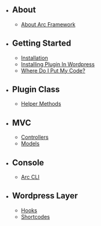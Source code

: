 - ## About
    - [About Arc Framework](/docs/{{version}}/about)
- ## Getting Started
    - [Installation](/docs/{{version}}/installation)
    - [Installing Plugin In Wordpress](/docs/{{version}}/installing-plugin-in-wordpress)
    - [Where Do I Put My Code?](/docs/{{version}}/where-do-i-put-my-code)
- ## Plugin Class
    - [Helper Methods](/docs/{{version}}/plugin-class-helper-methods)
- ## MVC
    - [Controllers](/docs/{{version}}/controllers)
    - [Models](/docs/{{version}}/models)
- ## Console
    - [Arc CLI](/docs/{{version}}/arc-cli)
- ## Wordpress Layer
    - [Hooks](/docs/{{version}}/hooks)
    - [Shortcodes](/docs/{{version}}/shortcodes)
